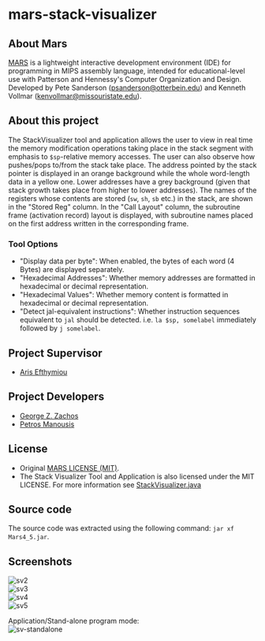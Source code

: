 # mars-stack-visualizer

## About Mars
[MARS](http://courses.missouristate.edu/KenVollmar/mars/) is a lightweight interactive
development environment (IDE) for programming in MIPS assembly language, intended for
educational-level use with Patterson and Hennessy's Computer Organization and Design.
Developed by Pete Sanderson (psanderson@otterbein.edu) and Kenneth Vollmar (kenvollmar@missouristate.edu).

## About this project
The StackVisualizer tool and application allows the user to view in real time the
memory modification operations taking place in the stack segment with emphasis to
`$sp`-relative memory accesses. The user can also observe how pushes/pops to/from
the stack take place. The address pointed by the stack pointer is displayed in an
orange background while the whole word-length data in a yellow one. Lower addresses
have a grey background (given that stack growth takes place from higher to lower addresses).
The names of the registers whose contents are stored (`sw`, `sh`, `sb` etc.) in the stack,
are shown in the "Stored Reg" column. In the "Call Layout" column, the subroutine frame
(activation record) layout is displayed, with subroutine names placed on the first
address written in the corresponding frame. 

### Tool Options
 * "Display data per byte": When enabled, the bytes of each word (4 Bytes) are displayed separately.
 * "Hexadecimal Addresses": Whether memory addresses are formatted in hexadecimal or decimal representation.
 * "Hexadecimal Values": Whether memory content is formatted in hexadecimal or decimal representation.
 * "Detect jal-equivalent instructions": Whether instruction sequences equivalent to `jal` should be detected. i.e. `la $sp, somelabel` immediately followed by `j somelabel`.


## Project Supervisor
 - [Aris Efthymiou](https://www.cse.uoi.gr/~efthym)

## Project Developers
 - [George Z. Zachos](https://www.cse.uoi.gr/~gzachos)
 - [Petros Manousis](https://www.cs.uoi.gr/~pmanousi)

## License
 * Original [MARS LICENSE (MIT)](./MARSlicense.txt).
 * The Stack Visualizer Tool and Application is also licensed under the MIT LICENSE. For more information see [StackVisualizer.java](mars/tools/StackVisualizer.java)

## Source code
The source code was extracted using the following command: ```jar xf Mars4_5.jar```.

## Screenshots
![sv2](./screenshots/sv2.png)</br>
![sv3](./screenshots/sv3.png)</br>
![sv4](./screenshots/sv4.png)</br>
![sv5](./screenshots/sv5.png)</br>

Application/Stand-alone program mode: </br>
![sv-standalone](./screenshots/sv-standalone.png)
